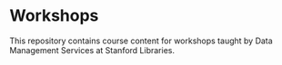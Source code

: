 Workshops
=======================
This repository contains course content for workshops taught by Data Management Services at Stanford Libraries.

